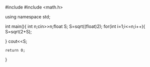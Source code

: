 #include <iostream>
#include <math.h>

using namespace std;

int main(){
	int n;cin>>n;float S;
	S=sqrt((float)2);
	for(int i=1;i<=n;i++){
		S=sqrt(2+S);
	
}
		cout<<S;
	
	return 0;
}
